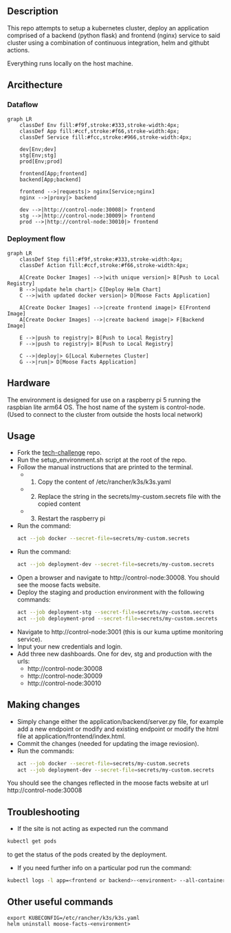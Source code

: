 ## Description
This repo attempts to setup a kubernetes cluster, deploy an application comprised of a backend (python flask) and frontend (nginx) service to said cluster using a combination of continuous integration, helm and githubt actions.

Everything runs locally on the host machine.

## Arcithecture
### Dataflow
``` mermaid
graph LR
    classDef Env fill:#f9f,stroke:#333,stroke-width:4px;
    classDef App fill:#ccf,stroke:#f66,stroke-width:4px;
    classDef Service fill:#fcc,stroke:#966,stroke-width:4px;

    dev[Env;dev]
    stg[Env;stg]
    prod[Env;prod]

    frontend[App;frontend]
    backend[App;backend]

    frontend -->|requests|> nginx[Service;nginx]
    nginx -->|proxy|> backend

    dev -->|http://control-node:30008|> frontend
    stg -->|http://control-node:30009|> frontend
    prod -->|http://control-node:30010|> frontend
```

### Deployment flow
``` mermaid
graph LR
    classDef Step fill:#f9f,stroke:#333,stroke-width:4px;
    classDef Action fill:#ccf,stroke:#f66,stroke-width:4px;

    A[Create Docker Images] -->|with unique version|> B[Push to Local Registry]
    B -->|update helm chart|> C[Deploy Helm Chart]
    C -->|with updated docker version|> D[Moose Facts Application]

    A[Create Docker Images] -->|create frontend image|> E[Frontend Image]
    A[Create Docker Images] -->|create backend image|> F[Backend Image]

    E -->|push to registry|> B[Push to Local Registry]
    F -->|push to registry|> B[Push to Local Registry]

    C -->|deploy|> G[Local Kubernetes Cluster]
    G -->|run|> D[Moose Facts Application]
```

## Hardware
The environment is designed for use on a raspberry pi 5 running the raspbian lite arm64 OS.
The host name of the system is control-node. (Used to connect to the cluster from outside the hosts local network)

## Usage
- Fork the [tech-challenge](https://github.com/peader/tech-challenge) repo.
- Run the setup_environment.sh script at the root of the repo.
- Follow the manual instructions that are printed to the terminal.
    - 1. Copy the content of /etc/rancher/k3s/k3s.yaml
    - 2. Replace the <your-kube-config> string in the secrets/my-custom.secrets file with the copied content
    - 3. Restart the raspberry pi
- Run the command:
    ``` bash
    act --job docker --secret-file=secrets/my-custom.secrets
    ```
- Run the command:
    ``` bash
    act --job deployment-dev --secret-file=secrets/my-custom.secrets
    ```
- Open a browser and navigate to http://control-node:30008. You should see the moose facts website.
- Deploy the staging and production environment with the following commands:
    ``` bash
    act --job deployment-stg --secret-file=secrets/my-custom.secrets
    act --job deployment-prod --secret-file=secrets/my-custom.secrets
    ```
- Navigate to http://control-node:3001 (this is our kuma uptime monitoring service).
- Input your new credentials and login.
- Add three new dashboards. One for dev, stg and production with the urls:
    - http://control-node:30008
    - http://control-node:30009
    - http://control-node:30010

## Making changes
- Simply change either the application/backend/server.py file, for example add a new endpoint or modify and existing endpoint or modify the html file at application/frontend/index.html.
- Commit the changes (needed for updating the image reviosion).
- Run the commands:
    ``` bash
    act --job docker --secret-file=secrets/my-custom.secrets
    act --job deployment-dev --secret-file=secrets/my-custom.secrets
    ```
You should see the changes reflected in the moose facts website at url http://control-node:30008

## Troubleshooting
- If the site is not acting as expected run the command
``` bash
kubectl get pods
```
to get the status of the pods created by the deployment.
- If you need further info on a particular pod run the command:
``` bash
kubectl logs -l app=<frontend or backend>-<environment> --all-containers=true
```

## Other useful commands
```
export KUBECONFIG=/etc/rancher/k3s/k3s.yaml
helm uninstall moose-facts-<environment>
```



